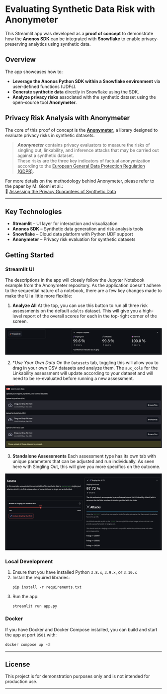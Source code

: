 # Evaluating Synthetic Data Risk with Anonymeter

This Streamlit app was developed as a **proof of concept** to demonstrate how the **Anonos SDK** can be integrated with **Snowflake** to enable privacy-preserving analytics using synthetic data.

## Overview

The app showcases how to:

- **Leverage the Anonos Python SDK within a Snowflake environment** via user-defined functions (UDFs).
- **Generate synthetic data** directly in Snowflake using the SDK.
- **Analyze privacy risks** associated with the synthetic dataset using the open-source tool **Anonymeter**.

## Privacy Risk Analysis with Anonymeter

The core of this proof of concept is the [**Anonymeter**](https://github.com/statice/anonymeter), a library designed to evaluate privacy risks in synthetic datasets.

> **_Anonymeter_** contains privacy evaluators to measure the risks of singling out, linkability, and inference attacks that may be carried out against a synthetic dataset.  
> These risks are the three key indicators of factual anonymization according to the [European General Data Protection Regulation (GDPR)](https://gdpr-info.eu/).

For more details on the methodology behind Anonymeter, please refer to the paper by M. Giomi et al.:  
📄 [Assessing the Privacy Guarantees of Synthetic Data](https://petsymposium.org/popets/2023/popets-2023-0055.php)

---

## Key Technologies

- **Streamlit** – UI layer for interaction and visualization
- **Anonos SDK** – Synthetic data generation and risk analysis tools
- **Snowflake** – Cloud data platform with Python UDF support
- **Anonymeter** – Privacy risk evaluation for synthetic datasets

## Getting Started

### Streamlit UI

The descriptions in the app will closely follow the Jupyter Notebook example from the Anonymeter repository. As the application doesn't adhere to the sequential nature of a notebook, there are a few key changes made to make the UI a little more flexible:

1. **Analyze All**
At the top, you can use this button to run all three risk assessments on the default `adults` dataset. This will give you a high-level report of the overall scores for each in the top-right corner of the screen.

![](img/analyze_all.png)

2. **Use Your Own Data*
On the `Datasets` tab, toggling this will allow you to drag in your own CSV datasets and analyze them. The `aux_cols` for the Linkability assessment will update according to your dataset and will need to be re-evaluated before running a new assessment. 

![](img/use_own_data.png)

3. **Standalone Assessments**
Each assessment type has its own tab with unique parameters that can be adjusted and run individually. As seen here with Singling Out, this will give you more specifics on the outcome.

![](img/singling_out_standalone.png)


### Local Development

1. Ensure that you have installed Python `3.8.x`, `3.9.x`, or `3.10.x`
2. Install the required libraries: 
    ```shell
    pip install -r requirements.txt
    ```
3. Run the app:
    ```shell
    streamlit run app.py
    ```

### Docker

If you have Docker and Docker Compose installed, you can build and start the app at port `8501` with:

```shell
docker compose up -d
```

---

## License

This project is for demonstration purposes only and is not intended for production use.

---
